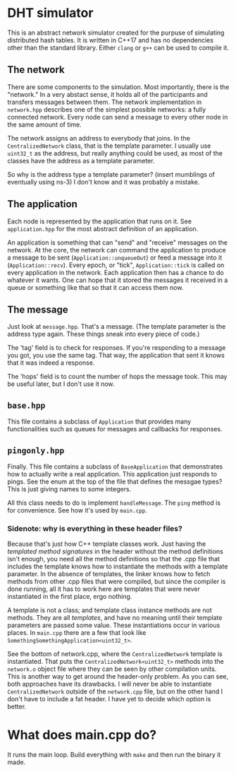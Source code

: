 # DHT simulator

This is an abstract network simulator created for the purpuse of
simulating distributed hash tables. It is written in C++17 and has no
dependencies other than the standard library. Either `clang` or `g++` can
be used to compile it.

## The network

There are some components to the simulation. Most importantly, there
is the "network." In a very abstact sense, it holds all of the
participants and transfers messages between them. The network
implementation in `network.hpp` describes one of the simplest possible
networks: a fully connected network. Every node can send a message to
every other node in the same amount of time.

The network assigns an address to everybody that joins. In the
`CentralizedNetwork` class, that is the template parameter. I usually
use `uint32_t` as the address, but really anything could be used, as
most of the classes have the address as a template parameter.

So why is the address type a template parameter? (insert mumblings of
eventually using ns-3) I don't know and it was probably a mistake.

## The application

Each node is represented by the application that runs on it. See
`application.hpp` for the most abstract definition of an application.

An application is something that can "send" and "receive" messages on
the network. At the core, the network can command the application to
produce a message to be sent (`Application::unqueueOut`) or feed a
message into it (`Application::recv`). Every epoch, or "tick",
`Application::tick` is called on every application in the
network. Each application then has a chance to do whatever it
wants. One can hope that it stored the messages it received in a queue
or something like that so that it can access them now.

## The message

Just look at `message.hpp`. That's a message. (The template parameter
is the address type again. These things sneak into every piece of
code.)

The 'tag' field is to check for responses. If you're responding to a
message you got, you use the same tag. That way, the application that
sent it knows that it was indeed a response.

The 'hops' field is to count the number of hops the message took. This
may be useful later, but I don't use it now.

## `base.hpp`

This file contains a subclass of `Application` that provides many
functionalities such as queues for messages and callbacks for
responses.

## `pingonly.hpp`

Finally. This file contains a subclass of `BaseApplication` that
demonstrates how to actually write a real application. This
application just responds to pings. See the enum at the top of the
file that defines the messgae types? This is just giving names to some
integers.

All this class needs to do is implement `handleMessage`. The `ping`
method is for convenience. See how it's used by `main.cpp`.

### Sidenote: why is everything in these header files?

Because that's just how C++ template classes work. Just having the
*templated method signatures* in the header without the method
definitions isn't enough, you need all the method definitions so that
the .cpp file that includes the template knows how to instantiate the
methods with a template parameter. In the absence of templates, the
linker knows how to fetch methods from other .cpp files that were
compiled, but since the compiler is done running, all it has to work
here are templates that were never instantiated in the first place,
ergo nothing.

A template is not a class; and template class instance methods are not
methods. They are all *templates*, and have no meaning until their
template parameters are passed some value. These instantiations occur
in various places. In `main.cpp` there are a few that look like
`SomethingSomethingApplication<uint32_t>`.

See the bottom of network.cpp, where the `CentralizedNetwork` template
is instantiated. That puts the `CentralizedNetwork<uint32_t>` methods
into the `network.o` object file where they can be seen by other
compilation units. This is another way to get around the header-only
problem. As you can see, both approaches have its drawbacks. I will
never be able to instantiate `CentralizedNetwork` outside of the
`network.cpp` file, but on the other hand I don't have to include
a fat header. I have yet to decide which option is better.

# What does main.cpp do?

It runs the main loop. Build everything with `make` and then run the
binary it made.
